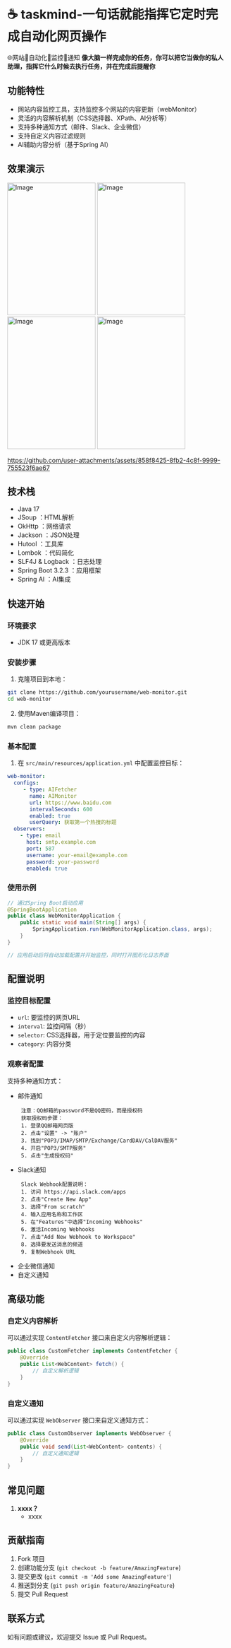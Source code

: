 # ☕️ taskmind-一句话就能指挥它定时完成自动化网页操作

🌐网站🤖自动化👀监控🚨通知
**像大脑一样完成你的任务，你可以把它当做你的私人助理，指挥它什么时候去执行任务，并在完成后提醒你**

## 功能特性

- 网站内容监控工具，支持监控多个网站的内容更新（webMonitor）
- 灵活的内容解析机制（CSS选择器、XPath、AI分析等）
- 支持多种通知方式（邮件、Slack、企业微信）
- 支持自定义内容过滤规则
- AI辅助内容分析（基于Spring AI）

## 效果演示

<img width="200" height="300" alt="Image" content="聊天" src="https://github.com/user-attachments/assets/baf92a41-5fae-4058-a64e-97e47f8e673e" />
<img width="200" height="300" alt="Image" content="任务管理" src="https://github.com/user-attachments/assets/23f66d7c-8a5b-47c6-8fef-758ddca233c4" />
<img width="200" height="300" alt="Image" content="任务结果" src="https://github.com/user-attachments/assets/817e300e-5215-4934-adee-03f9fdac98a9" />
<img width="200" height="300" alt="Image" content="美团微博" src="https://github.com/user-attachments/assets/7e1f19ab-0ae5-47d3-93b8-5b904a8c825b" />

https://github.com/user-attachments/assets/858f8425-8fb2-4c8f-9999-755523f6ae67

## 技术栈

- Java 17
- JSoup ：HTML解析
- OkHttp ：网络请求
- Jackson ：JSON处理
- Hutool ：工具库
- Lombok ：代码简化
- SLF4J & Logback ：日志处理
- Spring Boot 3.2.3 ：应用框架
- Spring AI ：AI集成

## 快速开始

### 环境要求

- JDK 17 或更高版本

### 安装步骤

1. 克隆项目到本地：

```bash
git clone https://github.com/yourusername/web-monitor.git
cd web-monitor
```

2. 使用Maven编译项目：

```bash
mvn clean package
```

### 基本配置

1. 在 `src/main/resources/application.yml` 中配置监控目标：

```yaml
web-monitor:
  configs:
     - type: AIFetcher
       name: AIMonitor
       url: https://www.baidu.com
       intervalSeconds: 600
       enabled: true
       userQuery: 获取第一个热搜的标题
  observers:
    - type: email
      host: smtp.example.com
      port: 587
      username: your-email@example.com
      password: your-password
      enabled: true
```

### 使用示例

```java
// 通过Spring Boot启动应用
@SpringBootApplication
public class WebMonitorApplication {
    public static void main(String[] args) {
        SpringApplication.run(WebMonitorApplication.class, args);
    }
}

// 应用启动后将自动加载配置并开始监控，同时打开图形化日志界面
```

## 配置说明

### 监控目标配置

- `url`: 要监控的网页URL
- `interval`: 监控间隔（秒）
- `selector`: CSS选择器，用于定位要监控的内容
- `category`: 内容分类

### 观察者配置

支持多种通知方式：

- 邮件通知
  ````
   注意：QQ邮箱的password不是QQ密码，而是授权码
   获取授权码步骤：
   1. 登录QQ邮箱网页版
   2. 点击"设置" -> "账户"
   3. 找到"POP3/IMAP/SMTP/Exchange/CardDAV/CalDAV服务"
   4. 开启"POP3/SMTP服务"
   5. 点击"生成授权码"
  ````
- Slack通知
  ````
   Slack Webhook配置说明：
   1. 访问 https://api.slack.com/apps
   2. 点击"Create New App"
   3. 选择"From scratch"
   4. 输入应用名称和工作区
   5. 在"Features"中选择"Incoming Webhooks"
   6. 激活Incoming Webhooks
   7. 点击"Add New Webhook to Workspace"
   8. 选择要发送消息的频道
   9. 复制Webhook URL
  ````
- 企业微信通知
- 自定义通知

## 高级功能

### 自定义内容解析

可以通过实现 `ContentFetcher` 接口来自定义内容解析逻辑：

```java
public class CustomFetcher implements ContentFetcher {
    @Override
    public List<WebContent> fetch() {
        // 自定义解析逻辑
    }
}
```

### 自定义通知

可以通过实现 `WebObserver` 接口来自定义通知方式：

```java
public class CustomObserver implements WebObserver {
    @Override
    public void send(List<WebContent> contents) {
        // 自定义通知逻辑
    }
}
```

## 常见问题

1. **xxxx？**
    - xxxx

## 贡献指南

1. Fork 项目
2. 创建功能分支 (`git checkout -b feature/AmazingFeature`)
3. 提交更改 (`git commit -m 'Add some AmazingFeature'`)
4. 推送到分支 (`git push origin feature/AmazingFeature`)
5. 提交 Pull Request

## 联系方式

如有问题或建议，欢迎提交 Issue 或 Pull Request。
